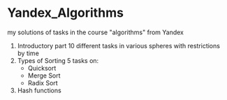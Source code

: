 # Yandex_Algorithms
my solutions of tasks in the course "algorithms" from Yandex

1. Introductory part
   10 different tasks in various spheres with restrictions by time
2. Types of Sorting
   5 tasks on:
     - Quicksort
     - Merge Sort
     - Radix Sort
3. Hash functions

